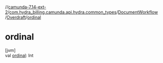 //[camunda-7.14-ext-2](../../../../index.md)/[com.hydra_billing.camunda.api.hydra.common_types](../../index.md)/[DocumentWorkflow](../index.md)/[Overdraft](index.md)/[ordinal](ordinal.md)

# ordinal

[jvm]\
val [ordinal](ordinal.md): Int
